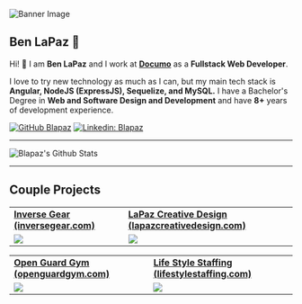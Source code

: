![Banner Image](https://s3.us-east-2.amazonaws.com/storage.github/panda.gif)

## Ben LaPaz 🐼

Hi! 👋   I am **Ben LaPaz** and I work at **[Documo](https://www.documo.com)** as a **Fullstack Web Developer**.

I love to try new technology as much as I can, but my main tech stack is **Angular, NodeJS (ExpressJS), Sequelize, and MySQL.**
I have a Bachelor's Degree in **Web and Software Design and Development** and have **8+** years of development experience.

[![GitHub Blapaz](https://img.shields.io/github/followers/blapaz?label=follow&style=social)](https://github.com/blapaz)
[![Linkedin: Blapaz](https://img.shields.io/badge/-blapaz-blue?style=flat-square&logo=Linkedin&logoColor=white&link=https://www.linkedin.com/in/blapaz/)](https://www.linkedin.com/in/blapaz/)

---

![Blapaz's Github Stats](https://github-readme-stats.vercel.app/api?username=blapaz&count_private=true&show_icons=true&hide_border=true&theme=tokyonight)

---

## Couple Projects

<table>
  <tr>
     <td><a href="https://www.inversegear.com"><strong>Inverse Gear (inversegear.com)</strong></a></td>
     <td><a href="https://www.lapazcreativedesign.com"><strong>LaPaz Creative Design (lapazcreativedesign.com)</strong></a></td>
  </tr>
  <tr>
    <td><img src="https://s3.us-east-2.amazonaws.com/storage.github/inversegear.png"></td>
    <td><img src="https://s3.us-east-2.amazonaws.com/storage.github/lapazcreative.png"></td>
  </tr>
</table>
<table>
  <tr>
     <td><a href="https://www.openguardgym.com"><strong>Open Guard Gym (openguardgym.com)</strong></a></td>
     <td><a href="https://www.lifestylestaffing.com"><strong>Life Style Staffing (lifestylestaffing.com)</strong></a></td>
  </tr>
  <tr>
    <td><img src="https://s3.us-east-2.amazonaws.com/storage.github/openguard.png"></td>
    <td><img src="https://s3.us-east-2.amazonaws.com/storage.github/lifestyle.png"></td>
  </tr>
</table>

